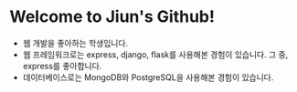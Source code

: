 # Welcome to Jiun's Github!

- 웹 개발을 좋아하는 학생입니다.
- 웹 프레임워크로는 express, django, flask를 사용해본 경험이 있습니다. 그 중, express를 좋아합니다.
- 데이터베이스로는 MongoDB와 PostgreSQL을 사용해본 경험이 있습니다.
